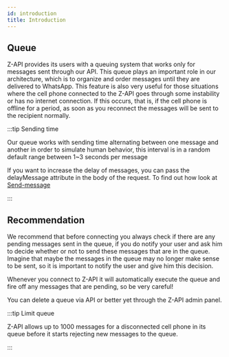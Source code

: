 ```yaml
---
id: introduction
title: Introduction
---
```


## Queue 

Z-API provides its users with a queuing system that works only for messages sent through our API. This queue plays an important role in our architecture, which is to organize and order messages until they are delivered to WhatsApp. This feature is also very useful for those situations where the cell phone connected to the Z-API goes through some instability or has no internet connection. If this occurs, that is, if the cell phone is offline for a period, as soon as you reconnect the messages will be sent to the recipient normally.

:::tip Sending time 

Our queue works with sending time alternating between one message and another in order to simulate human behavior, this interval is in a random default range between 1~3 seconds per message

If you want to increase the delay of messages, you can pass the delayMessage attribute in the body of the request. To find out how look at [Send-message](../message/send-message-text#opcionais)


:::

## Recommendation 

We recommend that before connecting you always check if there are any pending messages sent in the queue, if you do notify your user and ask him to decide whether or not to send these messages that are in the queue. Imagine that maybe the messages in the queue may no longer make sense to be sent, so it is important to notify the user and give him this decision.

Whenever you connect to Z-API it will automatically execute the queue and fire off any messages that are pending, so be very careful! 

You can delete a queue via API or better yet through the Z-API admin panel.

:::tip Limit queue 

Z-API allows up to 1000 messages for a disconnected cell phone in its queue before it starts rejecting new messages to the queue.

:::

